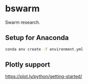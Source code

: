 # bswarm
Swarm research.

## Setup for Anaconda

```bash
conda env create -f environment.yml
```

## Plotly support

https://plot.ly/python/getting-started/
